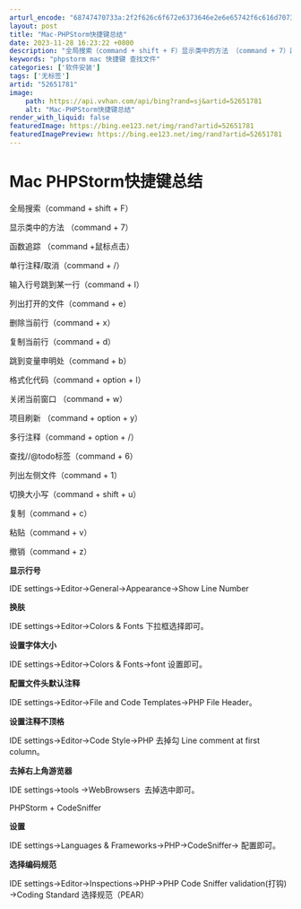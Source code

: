 ```yaml
---
arturl_encode: "68747470733a:2f2f626c6f672e6373646e2e6e65742f6c616d7073756e6e79:2f61727469636c652f64657461696c732f3532363531373831"
layout: post
title: "Mac-PHPStorm快捷键总结"
date: 2023-11-28 16:23:22 +0800
description: "全局搜索（command + shift + F）显示类中的方法 （command + 7）函数追踪"
keywords: "phpstorm mac 快捷键 查找文件"
categories: ['软件安装']
tags: ['无标签']
artid: "52651781"
image:
    path: https://api.vvhan.com/api/bing?rand=sj&artid=52651781
    alt: "Mac-PHPStorm快捷键总结"
render_with_liquid: false
featuredImage: https://bing.ee123.net/img/rand?artid=52651781
featuredImagePreview: https://bing.ee123.net/img/rand?artid=52651781
---
```


# Mac PHPStorm快捷键总结

全局搜索（command + shift + F）

显示类中的方法 （command + 7）

函数追踪 （command +鼠标点击）

单行注释/取消（command + /）

输入行号跳到某一行（command + l）

列出打开的文件（command + e）

删除当前行（command + x）

复制当前行（command + d）

跳到变量申明处（command + b）

格式化代码（command + option + l）

关闭当前窗口 （command + w）

项目刷新 （command + option + y）

多行注释（command + option + /）

查找//@todo标签（command + 6）

列出左侧文件（command + 1）

切换大小写（command + shift + u）

复制（command + c）

粘贴（command + v）

撤销（command + z）

**显示行号**

IDE settings->Editor->General->Appearance->Show Line Number

**换肤**

IDE settings->Editor->Colors & Fonts 下拉框选择即可。

**设置字体大小**

IDE settings->Editor->Colors & Fonts->font 设置即可。

**配置文件头默认注释**

IDE settings->Editor->File and Code Templates->PHP File Header。

**设置注释不顶格**

IDE settings->Editor->Code Style->PHP 去掉勾 Line comment at first column。

**去掉右上角游览器**

IDE settings->tools ->WebBrowsers  去掉选中即可。

PHPStorm + CodeSniffer

**设置**

IDE settings->Languages & Frameworks->PHP->CodeSniffer-> 配置即可。

**选择编码规范**

IDE settings->Editor->Inspections->PHP->PHP Code Sniffer validation(打钩) ->Coding Standard 选择规范（PEAR）